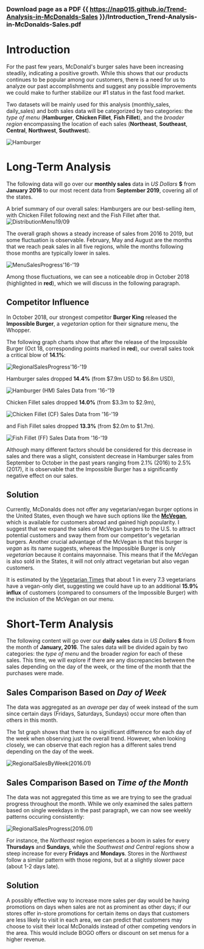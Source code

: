 
### Download page as a PDF {{ https://nap015.github.io/Trend-Analysis-in-McDonalds-Sales }}/Introduction_Trend-Analysis-in-McDonalds-Sales.pdf

# Introduction

For the past few years, McDonald's burger sales have been increasing steadily, indicating a positive growth.
While this shows that our products continues to be popular among our customers, there is a need for us to analyze our past
accomplishments and suggest any possible improvements we could make to further stabilize our #1 status in the fast food market.

Two datasets will be mainly used for this analysis (monthly_sales, daily_sales) and both sales data will be categorized by two categories: 
the _type of menu_ (**Hamburger**, **Chicken Fillet**, **Fish Fillet**),
and the _broader region_ encompassing the location of each sales (**Northeast**, **Southeast**, **Central**, **Northwest**, **Southwest**). 

![Hamburger](images/mcdonalds-Hamburger.jpg)

# Long-Term Analysis

The following data will go over our **monthly sales** data in _US Dollars_ **$** from **January 2016** to our most recent data from **September 2019**, covering all of the states. 

A brief summary of our overall sales: Hamburgers are our best-selling item, with Chicken Fillet following next and the Fish Fillet after that.
![DistributionMenu19/09](images/DistributionofSalesamongMenus(2019.09).png)


The overall graph shows a steady increase of sales from 2016 to 2019, but some fluctuation is observable.
February, May and August are the months that we reach peak sales in all five regions, while the months following those months
are typically lower in sales. 

![MenuSalesProgress'16-'19](images/MenuSaleProgress'16-'19.png)

Among those fluctuations, we can see a noticeable drop in October 2018 (highlighted in **red**), which we will discuss in the following paragraph.


## Competitor Influence

In October 2018, our strongest competitor **Burger King** released the **Impossible Burger**, 
a _vegetarian_ option for their signature menu, the Whopper.

The following graph charts show that after the release of the Impossible Burger (Oct 18, corresponding points marked in **red**), 
our overall sales took a critical blow of **14.1%**:

![RegionalSalesProgress'16-'19](images/RegionalSalesProgress'16-'19.png)


Hamburger sales dropped **14.4%** (from $7.9m USD to $6.8m USD),

![Hamburger (HM) Sales Data from '16-'19](images/Hamburger(HM)SalesDatafrom'16-'19.png)

Chicken Fillet sales dropped **14.0%** (from $3.3m to $2.9m),

![Chicken Fillet (CF) Sales Data from '16-'19](images/ChickenFillet(CF)SalesDatafrom'16-'19.png)

and Fish Fillet sales dropped **13.3%** (from $2.0m to $1.7m).

![Fish Fillet (FF) Sales Data from '16-'19](images/FishFillet(FF)SalesDatafrom'16-'19.png)


Although many different factors should be considered for this decrease in sales and there was a slight, consistent decrease in Hamburger sales from September to October in the past years ranging from 2.1% (2016) to 2.5% (2017), it is observable that the Impossible Burger has a significantly negative effect on our sales.


## Solution

Currently, McDonalds does not offer any vegetarian/vegan burger options in the United States, even though we have such options like the [**McVegan**](https://www.today.com/food/mcdonald-s-testing-vegan-burger-finland-t117145), which is available for customers abroad
and gained high popularity. 
I suggest that we expand the sales of McVegan burgers to the U.S. to attract potential customers and sway them from our competitor's vegetarian burgers. 
Another crucial advantage of the McVegan is that this burger is _vegan_ as its name suggests, whereas the Impossible Burger is only _vegetarian_ because it contains mayonnaise. This means that if the McVegan is also sold in the States, it will not only attract vegetarian but also vegan customers. 

It is estimated by the [Vegetarian Times](https://www.vegetariantimes.com/uncategorized/vegetarianism-in-america) 
that about 1 in every 7.3 vegetarians have a vegan-only diet, 
suggesting we could have up to an additional **15.9% influx** of customers (compared to consumers of the Impossible Burger) with the inclusion of the McVegan on our menu.



# Short-Term Analysis

The following content will go over our **daily sales** data in _US Dollars_ **$** from the month of **January, 2016**. 
The sales data will be divided again by two categories: the _type of menu_ and the broader _region_ for each of these sales.
This time, we will explore if there are any discrepancies between the sales depending on the day of the week, or the time of the month
that the purchases were made.


## Sales Comparison Based on _Day of Week_

The data was aggregated as an _average_ per day of week instead of the sum since certain days (Fridays, Saturdays, Sundays) occur more often than others in this month.

The 1st graph shows that there is no significant difference for each day of the week when observing just the overall trend.
However, when looking closely, we can observe that each region has a different sales trend depending on the day of the week.

![RegionalSalesByWeek(2016.01)](images/AverageRegionalSalesbyDayofWeek(2016.01).png)



## Sales Comparison Based on _Time of the Month_

The data was not aggregated this time as we are trying to see the gradual progress throughout the month. While we only examined the sales pattern based on single weekdays in the past paragraph, we can now see weekly patterns occuring consistently:

![RegionalSalesProgress(2016.01)](images/RegionalSalesProgress(2016.01).png)

For instance, the _Northeast_ region experiences a boom in sales for every **Thursdays** and **Sundays**, 
while the _Southwest and Central_ regions show a steep increase for every **Fridays** and **Mondays**.
Stores in the _Northwest_ follow a similar pattern with those regions, but at a slightly slower pace (about 1-2 days late).



## Solution

A possibly effective way to increase more sales per day would be having promotions on days when sales are not as prominent as other days;
if our stores offer in-store promotions for certain items on days that customers are less likely to visit in each area, we can predict that customers may choose to visit their local McDonalds instead of other competing vendors in the area. This would include BOGO offers
or discount on set menus for a higher revenue.

